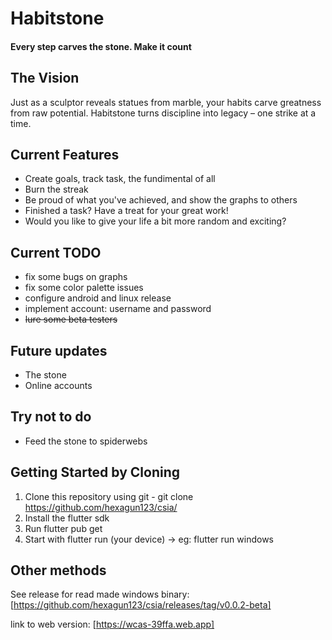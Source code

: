 # Habitstone 

#### Every step carves the stone. Make it count

## The Vision
Just as a sculptor reveals statues from marble, your habits carve greatness from raw potential. Habitstone turns discipline into legacy – one strike at a time.

## Current Features 
- Create goals, track task, the fundimental of all
- Burn the streak
- Be proud of what you've achieved, and show the graphs to others
- Finished a task? Have a treat for your great work!
- Would you like to give your life a bit more random and exciting?

## Current TODO
- fix some bugs on graphs
- fix some color palette issues
- configure android and linux release
- implement account: username and password
- <del>lure some beta testers</del>

## Future updates
- The stone
- Online accounts

## Try not to do
- Feed the stone to spiderwebs

## Getting Started by Cloning

1. Clone this repository using git - git clone https://github.com/hexagun123/csia/
2. Install the flutter sdk
3. Run flutter pub get
4. Start with flutter run (your device) -> eg: flutter run windows

## Other methods
See release for read made windows binary: [https://github.com/hexagun123/csia/releases/tag/v0.0.2-beta]

link to web version: [https://wcas-39ffa.web.app]

